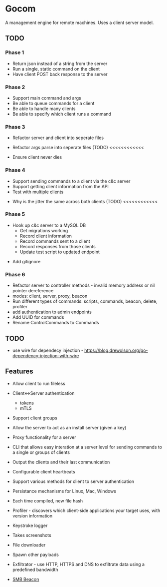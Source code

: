 # Gocom

A management engine for remote machines. Uses a client server model.

## TODO

### Phase 1

- Return json instead of a string from the server
- Run a single, static command on the client
- Have client POST back response to the server

### Phase 2

- Support main command and args
- Be able to queue commands for a client
- Be able to handle many clients
- Be able to specify which client runs a command

### Phase 3

- Refactor server and client into seperate files
+ Refactor args parse into seperate files (TODO) <<<<<<<<<<<<
- Ensure client never dies

### Phase 4

- Support sending commands to a client via the c&c server
- Support getting client information from the API
- Test with multiple clients
+ Why is the jitter the same across both clients (TODO) <<<<<<<<<<<<


### Phase 5

+ Hook up c&c server to a MySQL DB
    - Get migrations working
    - Record client information
    - Record commands sent to a client
    - Record responses from those clients
    - Update test script to updated endpoint
- Add gitignore


### Phase 6

+ Refactor server to controller methods -  invalid memory address or nil pointer dereference
+ modes: client, server, proxy, beacon
+ Run different types of commands: scripts, commands, beacon, delete, profiler
+ add authentication to admin endpoints
+ Add UUID for commands
+ Rename ControlCommands to Commands


## TODO

+ use wire for dependecy injection - https://blog.drewolson.org/go-dependency-injection-with-wire

## Features

+ Allow client to run fileless
+ Client<->Server authentication
    + tokens
    + mTLS
+ Support client groups
+ Allow the server to act as an install server (given a key)
+ Proxy functionality for a server
+ CLI that allows easy interation at a server level for sending commands to a single or groups of clients
+ Output the clients and their last communication
+ Configurable client heartbeats
+ Support various methods for client to server authentication
+ Persistance mechanisms for Linux, Mac, Windows
+ Each time compiled, new file hash

+ Profiler - discovers which client-side applications your target uses, with version information
+ Keystroke logger
+ Takes screenshots
+ File downloader
+ Spawn other payloads
+ Exfiltrator - use HTTP, HTTPS and DNS to exfiltrate data using a predefined bandwidth
+ [SMB Beacon](https://hstechdocs.helpsystems.com/manuals/cobaltstrike/current/userguide/content/topics/listener-infrastructue_beacon-smb.htm)